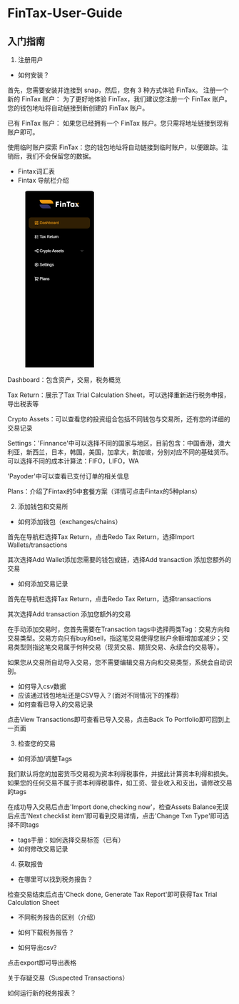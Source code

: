 # FinTax-User-Guide

## 入门指南

1. 注册用户

* 如何安装？

&#x20;首先，您需要安装并连接到 snap，然后，您有 3 种方式体验 FinTax。 注册一个新的 FinTax 账户： 为了更好地体验 FinTax，我们建议您注册一个 FinTax 账户。您的钱包地址将自动链接到新创建的 FinTax 账户。&#x20;

已有 FinTax 账户： 如果您已经拥有一个 FinTax 账户。您只需将地址链接到现有账户即可。&#x20;

使用临时账户探索 FinTax：您的钱包地址将自动链接到临时账户，以便跟踪。注销后，我们不会保留您的数据。

* Fintax词汇表
* Fintax 导航栏介绍

<figure><img src=".gitbook/assets/导航栏 (1).png" alt="" width="154"><figcaption></figcaption></figure>

Dashboard：包含资产，交易，税务概览

Tax Return：展示了Tax Trial Calculation Sheet，可以选择重新进行税务申报，导出税表等

Crypto Assets：可以查看您的投资组合包括不同钱包与交易所，还有您的详细的交易记录

Settings：'Finnance'中可以选择不同的国家与地区，目前包含：中国香港，澳大利亚，新西兰，日本，韩国，美国，加拿大，新加坡，分别对应不同的基础货币。可以选择不同的成本计算法：FIFO，LIFO，WA

'Payoder'中可以查看已支付订单的相关信息

Plans：介绍了Fintax的5中套餐方案（详情可点击Fintax的5种plans）



2. 添加钱包和交易所

* 如何添加钱包（exchanges/chains）

首先在导航栏选择Tax Return，点击Redo Tax Return，选择Import Wallets/transactions

其次选择Add Wallet添加您需要的钱包或链，选择Add transaction 添加您额外的交易                                                                                                                                                                                                                                                                                                                                                                                                                                                                                                                                                                                                                                                                                                                                                                                                                                                                                                                                                                                                                                                                                                                                                                                                                                                                                                                                                                                                                                                                                                                                                                                                                                                                                                                                                                                                                                                                                                                                                                                                                                                                                                                                                                                                                                                                                                                                                                                                                                                                                                                                                                                                                                                                                                                                                                                                                                                                                                                                                                                                                                                                                                                                                                                                                                                                                                                                                                                                                                                                                                                                                                                                                                                                                                                                                                                                                                                                                                                                                                                                                                                                                                                                                                                                                                                                                                                                                                                                                                                                                                                                                                                                                                                                                               &#x20;

* 如何添加交易记录

首先在导航栏选择Tax Return，点击Redo Tax Return，选择transactions

其次选择Add transaction 添加您额外的交易

在手动添加交易时，您首先需要在Transaction tags中选择两类Tag：交易方向和交易类型。交易方向只有buy和sell，指这笔交易使得您账户余额增加或减少；交易类型则指这笔交易属于何种交易（现货交易、期货交易、永续合约交易等）。

如果您从交易所自动导入交易，您不需要编辑交易方向和交易类型，系统会自动识别。

* 如何导入csv数据
* 应该通过钱包地址还是CSV导入？(面对不同情况下的推荐)
* 如何查看已导入的交易记录

点击View Transactions即可查看已导入交易，点击Back To Portfolio即可回到上一页面



3. 检查您的交易

* 如何添加/调整Tags

我们默认将您的加密货币交易视为资本利得税事件，并据此计算资本利得和损失。如果您的任何交易不属于资本利得税事件，如工资、营业收入和支出，请修改交易的tags

在成功导入交易后点击'Import done,checking now'，检查Assets Balance无误后点击'Next checklist item'即可看到交易详情，点击'Change Txn Type'即可选择不同tags

* tags手册：如何选择交易标签（已有）
* 如何修改交易记录



4. 获取报告

* 在哪里可以找到税务报告？

检查交易结束后点击'Check done, Generate Tax Report'即可获得Tax Trial Calculation Sheet

* 不同税务报告的区别（介绍）
* 如何下载税务报告？



* 如何导出csv?

点击export即可导出表格

关于存疑交易（Suspected Transactions）

如何运行新的税务报表？







